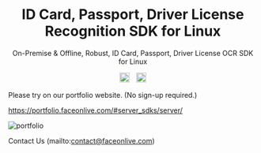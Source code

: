 <h1 align="center">ID Card, Passport, Driver License Recognition SDK for Linux</h1>
<p align="center">On-Premise & Offline, Robust, ID Card, Passport, Driver License OCR SDK for Linux</p>

<p align="center">
<a href="https://twitter.com/intent/tweet?text=On-Device,%20Robust,%20ID%20Card,%20Passport,%20Driver%20License%20OCR%20SDK%20for%20Linux%0D%0D&url=https://github.com/FaceOnLive/ID-Card-Passport-Recognition-SDK-Linux%0D%0D&hashtags=computervision,deeplearning,ocr,identity,idcard,passport,driverlicense,linux,developers"><img src="http://randojs.com/images/tweetShield.svg" alt="Tweet" height="20"/></a>&emsp;<a href="https://t.me/faceonlive"><img src="https://badgen.net/badge/icon/telegram?icon=telegram&label" alt="Telegram" height="20"/></a>
</p>

Please try on our portfolio website. (No sign-up required.)

https://portfolio.faceonlive.com/#server_sdks/server/

![portfolio](https://user-images.githubusercontent.com/91896009/186426527-74ea478b-ac02-4b41-aeb9-a6386f216e4a.gif)

Contact Us (mailto:contact@faceonlive.com)
